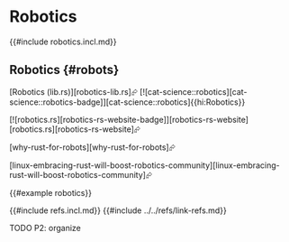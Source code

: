 # Robotics

{{#include robotics.incl.md}}

## Robotics {#robots}

[Robotics (lib.rs)][robotics-lib.rs]⮳ [![cat-science::robotics][cat-science::robotics-badge]][cat-science::robotics]{{hi:Robotics}}

[![robotics.rs][robotics-rs-website-badge]][robotics-rs-website] [robotics.rs][robotics-rs-website]⮳

[why-rust-for-robots][why-rust-for-robots]⮳

[linux-embracing-rust-will-boost-robotics-community][linux-embracing-rust-will-boost-robotics-community]⮳

{{#example robotics}}

{{#include refs.incl.md}}
{{#include ../../refs/link-refs.md}}

<div class="hidden">
TODO P2: organize
</div>
